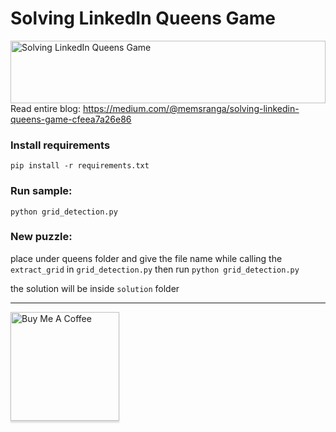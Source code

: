 # Solving LinkedIn Queens Game
<a href="https://medium.com/@memsranga/solving-linkedin-queens-game-cfeea7a26e86"><img src="https://miro.medium.com/v2/resize:fit:2000/format:webp/1*PHPi_BaY2gzdhgbRm1NWEQ.jpeg" alt="Solving LinkedIn Queens Game" 
style="height: 100px !important;width: 100% !important;object-fit: cover !important;" ></a>
Read entire blog: https://medium.com/@memsranga/solving-linkedin-queens-game-cfeea7a26e86

### Install requirements
`pip install -r requirements.txt`

### Run sample:
`python grid_detection.py`

### New puzzle:
place under queens folder and give the file name while calling the `extract_grid` in `grid_detection.py`
then run
`python grid_detection.py`

the solution will be inside `solution` folder

---


<a href="https://www.buymeacoffee.com/memsranga" target="_blank"><img src="https://cdn.buymeacoffee.com/buttons/v2/arial-orange.png" alt="Buy Me A Coffee" style="width: 174px !important;box-shadow: 0px 3px 2px 0px rgba(190, 190, 190, 0.5) !important;-webkit-box-shadow: 0px 3px 2px 0px rgba(190, 190, 190, 0.5) !important;" ></a>
